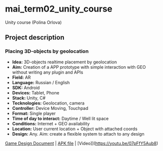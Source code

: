 # mai_term02_unity_course
Unity course (Polina Orlova)

## Project description

### Placing 3D-objects by geolocation

* **Idea:** 3D-objects realtime placement by geolocation
* **Aim:** Creation of a APP prototype with simple interaction with GEO without writing any plugin and APIs
* **Field:** AR
* **Language:** Russian / English
* **SDK:** Android
* **Devices:** Tablet, Phone
* **Stack:** Unity, C#
* **Tecknologies:** Geolocation, camera
* **Controller:** Device Moving, Touchpad
* **Format:** Single player
* **Time of day to interact:** Daytime / Well lit space
* **Conditions:** Internet + GEO availability
* **Location:** User current location + Object with attached coords
* **Design:** Any. Aim: create a flexible system to attach to any design

[Game Design Document](https://docs.google.com/document/d/1soUnbuJjMpJCNsZL-YtYGW4wsXm2rZh3ebHbP13XVZw/edit?usp=sharing) | [APK file](https://drive.google.com/file/d/1YrQ5wgnUwFTHxzcDelvQqhRkulRrTBUR/view?usp=sharing) | [Video]](https://youtu.be/07pFfY5Aub8)
